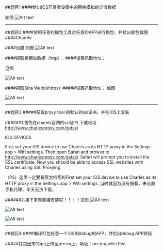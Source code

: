 ##题目1
####给出iOS开发者设置中的网络模拟的详情数据

如图
![Alt text](https://raw.githubusercontent.com/KelinMiss/LiuKeLin-01-Homework/89b6b75e38c65ac915d92f29b66ebd12b23900b4/one-image/IMG_4875.PNG)


---

##题目2
####使用任意的抓包工具对任意的APP进行抓包，并给出抓包截图
####Charels:

####设置
如图
![Alt text](https://raw.githubusercontent.com/KelinMiss/LiuKeLin-01-Homework/89b6b75e38c65ac915d92f29b66ebd12b23900b4/one-image/setlocation.jpg)


####抓取美丽说数据（http）：
####设置抓取地址：

见图

![Alt text](https://raw.githubusercontent.com/KelinMiss/LiuKeLin-01-Homework/89b6b75e38c65ac915d92f29b66ebd12b23900b4/one-image/meilishuo.jpg)

####抓取Sina Weibo(https):
#####设置抓取地址：
如图

![Alt text](https://raw.githubusercontent.com/KelinMiss/LiuKeLin-01-Homework/89b6b75e38c65ac915d92f29b66ebd12b23900b4/one-image/weibo.jpg)

----
##题目3
#####获取proxy tool 的默认的ssl证书，并在iOS上安装

######1.首先在charels官网的ssl证书,下载地址 http://www.charlesproxy.com/getssl

IOS DEVICES

First set your iOS device to use Charles as its HTTP proxy in the Settings app > Wifi settings. Then open Safari and browse to http://www.charlesproxy.com/getssl. Safari will prompt you to install the SSL certificate. Now you should be able to access SSL websites with Charles using SSL Proxying.

（PS）这里一定要看原文档写的First set your iOS device to use Charles as its HTTP proxy in the Settings app > Wifi settings. 当时就因为没有细看，未设置手机代理，半天无法下载。

######2.接下来就直接安装啦！！！！见图
 ![Alt text](https://raw.githubusercontent.com/KelinMiss/LiuKeLin-01-Homework/89b6b75e38c65ac915d92f29b66ebd12b23900b4/one-image/unvertified.PNG)
 
 ![Alt text](https://raw.githubusercontent.com/KelinMiss/LiuKeLin-01-Homework/89b6b75e38c65ac915d92f29b66ebd12b23900b4/one-image/sslinfo.PNG)
 
 ![Alt text](https://raw.githubusercontent.com/KelinMiss/LiuKeLin-01-Homework/89b6b75e38c65ac915d92f29b66ebd12b23900b4/one-image/success.PNG)


---
##题目4
####编译打包任意一个iOS的debug的APP，并给出debug APP路径

#####打包出来的ipa上传至pre.im上，地址：pre.im/sellerTest

